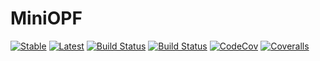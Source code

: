 # MiniOPF

[![Stable](https://img.shields.io/badge/docs-stable-blue.svg)](https://lsindoni.github.io/MiniOPF.jl/stable)
[![Latest](https://img.shields.io/badge/docs-latest-blue.svg)](https://lsindoni.github.io/MiniOPF.jl/latest)
[![Build Status](https://travis-ci.org/lsindoni/MiniOPF.jl.svg?branch=master)](https://travis-ci.org/lsindoni/MiniOPF.jl)
[![Build Status](https://ci.appveyor.com/api/projects/status/github/lsindoni/MiniOPF.jl?svg=true)](https://ci.appveyor.com/project/lsindoni/MiniOPF-jl)
[![CodeCov](https://codecov.io/gh/lsindoni/MiniOPF.jl/branch/master/graph/badge.svg)](https://codecov.io/gh/lsindoni/MiniOPF.jl)
[![Coveralls](https://coveralls.io/repos/github/lsindoni/MiniOPF.jl/badge.svg?branch=master)](https://coveralls.io/github/lsindoni/MiniOPF.jl?branch=master)
